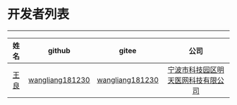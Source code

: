 # 开发者列表

---

|               姓名               |                        github                         |                        gitee                         |                      公司                       |
|:------------------------------:|:-----------------------------------------------------:|:----------------------------------------------------:|:---------------------------------------------:|
| [王良](https://wangliang1024.cn) | [wangliang181230](https://github.com/wangliang181230) | [wangliang181230](https://gitee.com/wangliang181230) | [宁波市科技园区明天医网科技有限公司](http://www.tomtaw.com.cn) |

